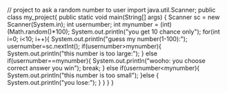  // project to ask a random number to user 
 import java.util.Scanner;
  public class my_project{
    public static void main(String[] args) {
    Scanner sc = new Scanner(System.in);
    int usernumber;
    int mynumber = (int)(Math.random()*100);
    System.out.println("you get 10 chance only");
    for(int i=0; i<10; i++){
    System.out.println("guess my number(1-100):");
    usernumber=sc.nextInt(); 
    if(usernumber>mynumber){
     System.out.println("this number is too large:");
    }
    else if(usernumber==mynumber){
    System.out.println("wooho: you choose correct answer you win");
    break;
    }
    else if(usernumber<mynumber){
    System.out.println("this number is too small");
    }else
    {
       System.out.println("you lose:");
    }
    }
}
  }
